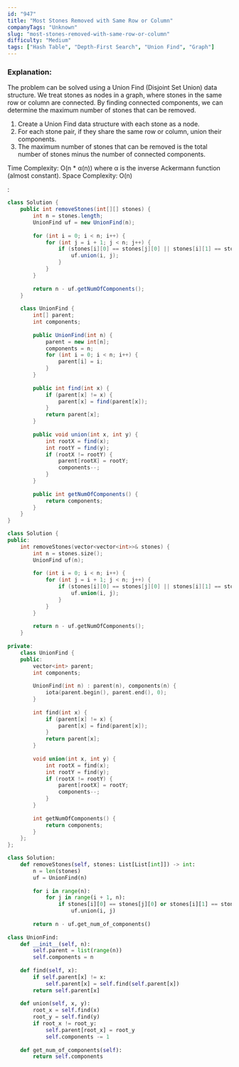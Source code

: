 ```yaml
---
id: "947"
title: "Most Stones Removed with Same Row or Column"
companyTags: "Unknown"
slug: "most-stones-removed-with-same-row-or-column"
difficulty: "Medium"
tags: ["Hash Table", "Depth-First Search", "Union Find", "Graph"]
---
```


### Explanation:
The problem can be solved using a Union Find (Disjoint Set Union) data structure. We treat stones as nodes in a graph, where stones in the same row or column are connected. By finding connected components, we can determine the maximum number of stones that can be removed.

1. Create a Union Find data structure with each stone as a node.
2. For each stone pair, if they share the same row or column, union their components.
3. The maximum number of stones that can be removed is the total number of stones minus the number of connected components.

Time Complexity: O(n * α(n)) where α is the inverse Ackermann function (almost constant).
Space Complexity: O(n)

:

```java
class Solution {
    public int removeStones(int[][] stones) {
        int n = stones.length;
        UnionFind uf = new UnionFind(n);
        
        for (int i = 0; i < n; i++) {
            for (int j = i + 1; j < n; j++) {
                if (stones[i][0] == stones[j][0] || stones[i][1] == stones[j][1]) {
                    uf.union(i, j);
                }
            }
        }
        
        return n - uf.getNumOfComponents();
    }
    
    class UnionFind {
        int[] parent;
        int components;
        
        public UnionFind(int n) {
            parent = new int[n];
            components = n;
            for (int i = 0; i < n; i++) {
                parent[i] = i;
            }
        }
        
        public int find(int x) {
            if (parent[x] != x) {
                parent[x] = find(parent[x]);
            }
            return parent[x];
        }
        
        public void union(int x, int y) {
            int rootX = find(x);
            int rootY = find(y);
            if (rootX != rootY) {
                parent[rootX] = rootY;
                components--;
            }
        }
        
        public int getNumOfComponents() {
            return components;
        }
    }
}
```

```cpp
class Solution {
public:
    int removeStones(vector<vector<int>>& stones) {
        int n = stones.size();
        UnionFind uf(n);
        
        for (int i = 0; i < n; i++) {
            for (int j = i + 1; j < n; j++) {
                if (stones[i][0] == stones[j][0] || stones[i][1] == stones[j][1]) {
                    uf.union(i, j);
                }
            }
        }
        
        return n - uf.getNumOfComponents();
    }
    
private:
    class UnionFind {
    public:
        vector<int> parent;
        int components;
        
        UnionFind(int n) : parent(n), components(n) {
            iota(parent.begin(), parent.end(), 0);
        }
        
        int find(int x) {
            if (parent[x] != x) {
                parent[x] = find(parent[x]);
            }
            return parent[x];
        }
        
        void union(int x, int y) {
            int rootX = find(x);
            int rootY = find(y);
            if (rootX != rootY) {
                parent[rootX] = rootY;
                components--;
            }
        }
        
        int getNumOfComponents() {
            return components;
        }
    };
};
```

```python
class Solution:
    def removeStones(self, stones: List[List[int]]) -> int:
        n = len(stones)
        uf = UnionFind(n)
        
        for i in range(n):
            for j in range(i + 1, n):
                if stones[i][0] == stones[j][0] or stones[i][1] == stones[j][1]:
                    uf.union(i, j)
                    
        return n - uf.get_num_of_components()
    
class UnionFind:
    def __init__(self, n):
        self.parent = list(range(n))
        self.components = n
        
    def find(self, x):
        if self.parent[x] != x:
            self.parent[x] = self.find(self.parent[x])
        return self.parent[x]
    
    def union(self, x, y):
        root_x = self.find(x)
        root_y = self.find(y)
        if root_x != root_y:
            self.parent[root_x] = root_y
            self.components -= 1
            
    def get_num_of_components(self):
        return self.components
```